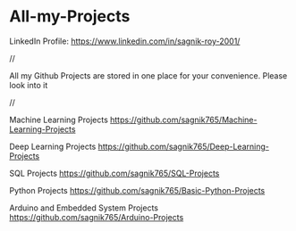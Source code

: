 # All-my-Projects

LinkedIn Profile: https://www.linkedin.com/in/sagnik-roy-2001/

//

All my Github Projects are stored in one place for your convenience. Please look into it

//

Machine Learning Projects    https://github.com/sagnik765/Machine-Learning-Projects

Deep Learning Projects    https://github.com/sagnik765/Deep-Learning-Projects

SQL Projects    https://github.com/sagnik765/SQL-Projects

Python Projects    https://github.com/sagnik765/Basic-Python-Projects

Arduino and Embedded System Projects    https://github.com/sagnik765/Arduino-Projects

